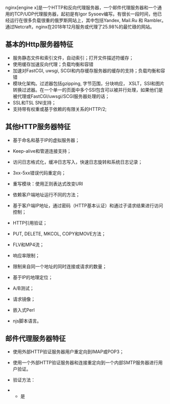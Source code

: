 nginx\[engine x\]是一个HTTP和反向代理服务器，一个邮件代理服务器和一个通用的TCP/UDP代理服务器，起初是有lgor Sysoev编写。有很长一段时间，他已经运行在很多负载很重的俄罗斯网站上，其中包括Yandex, Mail.Ru 和 Rambler。通过Netcraft，nginx在2018年12月服务或代理了25.98%的最忙碌的网站。

## 基本的Http服务器特征

* 服务静态文件和索引文件，自动索引；打开文件描述符缓存；
* 使用缓存加速反向代理；负载均衡和容错
* 加速对FastCGI, uwsgi, SCGI和内存缓存服务器的缓存的支持；负载均衡和容错
* 模块化架构。过滤器包括gzipping, 字节范围，分块响应， XSLT，SSI和图片转换过滤器。在一个单一的页面中多个SSI包含可以被并行处理，如果他们是被代理或FastCGI/uwsgi/SCGI服务器处理的话；
* SSL和TSL SNI支持；
* 支持带有权重或基于依赖的有限关系的HTTP/2;

## 其他HTTP服务器特征

* 基于命名和基于IP的虚拟服务器；

* Keep-alive和管道连接支持；

* 访问日志格式化，缓冲日志写入，快速日志旋转和系统日志记录；

* 3xx-5xx错误代码重定向；

* 重写模块：使用正则表达式改变URI

* 依赖客户端地址运行不同的方法；

* 基于客户端IP地址，通过密码（HTTP基本认证）和通过子请求结果进行访问控制；

* HTTP引用验证；

* PUT, DELETE, MKCOL, COPY和MOVE方法；

* FLV和MP4流；

* 响应率限制；

* 限制来自同一个地址的同时连接或请求的数量；

* 基于IP的地理定位；

* A/B测试；

* 请求镜像；

* 嵌入式Perl

* njs脚本语言。

## 邮件代理服务器特征

* 使用外部HTTP验证服务器用户重定向到IMAP或POP3；

* 使用一个外部HTTP验证服务器和连接重定向到一个内部SMTP服务器进行用户验证。

* 验证方法：

 -  - 是











































